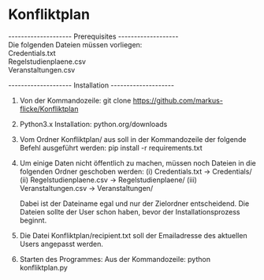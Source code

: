 # Konfliktplan

--------------------  Prerequisites  -------------------<br>
Die folgenden Dateien müssen vorliegen:<br>
	Credentials.txt<br>
	Regelstudienplaene.csv<br>
	Veranstaltungen.csv<br>


--------------------  Installation  --------------------
1. Von der Kommandozeile: git clone https://github.com/markus-flicke/Konfliktplan
2. Python3.x Installation: python.org/downloads
3. Vom Ordner Konfliktplan/ aus soll in der Kommandozeile der folgende Befehl ausgeführt werden: 
	pip install -r requirements.txt
4. Um einige Daten nicht öffentlich zu machen, müssen noch Dateien in die folgenden Ordner geschoben werden:
	(i)	Credentials.txt -> Credentials/
	(ii)	Regelstudienplaene.csv -> Regelstudienplaene/
	(iii)	Veranstaltungen.csv -> Veranstaltungen/

	Dabei ist der Dateiname egal und nur der Zielordner entscheidend. Die Dateien sollte der User schon haben, bevor der Installationsprozess beginnt.
5. Die Datei Konfliktplan/recipient.txt soll der Emailadresse des aktuellen Users angepasst werden. 
6. Starten des Programmes:
	Aus der Kommandozeile:
		python konfliktplan.py
